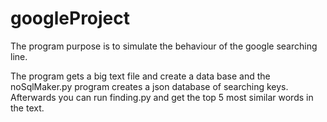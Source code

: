 # googleProject
The program purpose is to simulate the behaviour of the google searching line.

The program gets a big text file and create a data base and the noSqlMaker.py program creates a json database of searching keys.
Afterwards you can run finding.py and get the top 5 most similar words in the text.
